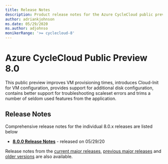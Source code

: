 ```yaml
---
title: Release Notes
description: Product release notes for the Azure CycleCloud public preview release
author: adriankjohnson
ms.date: 05/29/2020
ms.author: adjohnso
monikerRange: '>= cyclecloud-8'
---
```


# Azure CycleCloud Public Preview 8.0

This public preview improves VM provisioning times, introduces Cloud-Init for VM configuration, provides support for additional disk configuration, contains better support for troubleshooting scaleset errors and trims a number of seldom used features from the application.

## Release Notes

Comprehensive release notes for the individual 8.0.x releases are listed below

* [**8.0.0 Release Notes**](release-notes/8-0-0.md) - released on 05/29/20

Release notes from the [current major releases](release-notes.md), [previous major releases](release-notes-previous.md) and [older versions](release-notes-archive.md) are also available.
